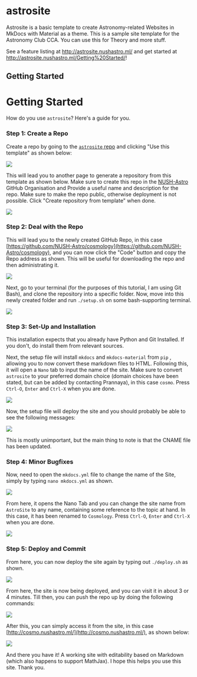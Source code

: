 # astrosite

Astrosite is a basic template to create Astronomy-related Websites in MkDocs with Material as a theme. This is a sample site template for the Astronomy Club CCA. You can use this for Theory and more stuff.

See a feature listing at http://astrosite.nushastro.ml/ and get started at http://astrosite.nushastro.ml/Getting%20Started/!

## Getting Started

# Getting Started

How do you use `astrosite`? Here's a guide for you.

### Step 1: Create a Repo
Create a repo by going to  the [`astrosite` repo](https://github.com/NUSH-Astro/astrosite) and clicking "Use this template" as shown below:

![](docs/img/template1.png)

This will lead you to another page to generate a repository from this template as shown below. Make sure to create this repo in the [NUSH-Astro](https://github.com/NUSH-Astro) GitHub Organisation and Provide a useful name and description for the repo. Make sure to make the repo public, otherwise deployment is not possible. Click "Create repository from template" when done.

![](docs/img/template2.png)

### Step 2: Deal with the Repo
This will lead you to the newly created GitHub Repo, in this case [https://github.com/NUSH-Astro/cosmology](https://github.com/NUSH-Astro/cosmology), and you can now click the "Code" button and copy the Repo address as shown. This will be useful for downloading the repo and then administrating it.

![](docs/img/copygithub.png)

Next, go to your terminal (for the purposes of this tutorial, I am using Git Bash), and clone the repository into a specific folder. Now, move into this newly created folder and run `./setup.sh` on some bash-supporting terminal.

![](docs/img/gitbash.png)

### Step 3: Set-Up and Installation
This installation expects that you already have Python and Git Installed. If you don't, do install them from relevant sources.

Next, the setup file will install `mkdocs` and `mkdocs-material` from `pip` , allowing you to now convert these markdown files to HTML. Following this, it will open a `Nano` tab to input the name of the site. Make sure to convert `astrosite` to your preferred domain choice (domain choices have been stated, but can be added by contacting Prannaya), in this case `cosmo`. Press `Ctrl-O`, `Enter` and `Ctrl-X` when you are done.

![](docs/img/nanochange.png)

Now, the setup file will deploy the site and you should probably be able to see the following messages:

![](docs/img/deploymentmsg.png)

This is mostly unimportant, but the main thing to note is that the CNAME file has been updated.

### Step 4: Minor Bugfixes

Now, need to open the `mkdocs.yml` file to change the name of the Site, simply by typing `nano mkdocs.yml` as shown.

![](docs/img/openyml.png)

From here, it opens the Nano Tab and you can change the site name from `AstroSite` to any name, containing some reference to the topic at hand. In this case, it has been renamed to `Cosmology`. Press `Ctrl-O`, `Enter` and `Ctrl-X` when you are done.

![](docs/img/convertname.png)

### Step 5: Deploy and Commit

From here, you can now deploy the site again by typing out `./deploy.sh` as shown.

![](docs/img/deployagain.png)

From here, the site is now being deployed, and you can visit it in about 3 or 4 minutes. Till then, you can push the repo up by doing the following commands:

![](docs/img/gitmaster.png)

After this, you can simply access it from the site, in this case [http://cosmo.nushastro.ml/](http://cosmo.nushastro.ml/), as shown below:

![](docs/img/newsite.png)

And there you have it! A working site with editability based on Markdown (which also happens to support MathJax). I hope this helps you use this site. Thank you.